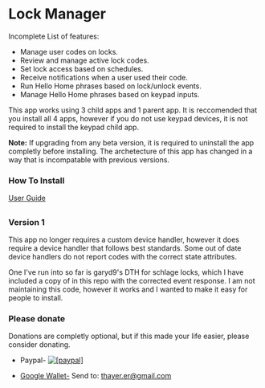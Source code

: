 # Lock Manager

Incomplete List of features:

* Manage user codes on locks.
* Review and manage active lock codes.
* Set lock access based on schedules.
* Receive notifications when a user used their code.
* Run Hello Home phrases based on lock/unlock events.
* Manage Hello Home phrases based on keypad inputs.

This app works using 3 child apps and 1 parent app.  It is reccomended that you install all 4 apps, however if you do not use keypad devices, it is not required to install the keypad child app.

**Note:** If upgrading from any beta version, it is required to uninstall the app completly before installing.  The archetecture of this app has changed in
a way that is incompatable with previous versions.

### How To Install
[User Guide](https://dl.dropboxusercontent.com/u/54190708/LockManager/v1/guide.pdf)


##

### Version 1

This app no longer requires a custom device handler, however it does require a device handler that follows best standards.  Some out of date device handlers do not report codes with the correct state attributes.

One I've run into so far is garyd9's DTH for schlage locks, which I have included a copy of in this repo with the corrected event response.  I am not maintaining this code, however it works and I wanted to make it easy for people to install.



### Please donate

Donations are completly optional, but if this made your life easier, please consider donating.

* Paypal- <a href="https://www.paypal.com/cgi-bin/webscr?cmd=_donations&business=LDYNH7HNKBWXJ&lc=US&item_name=Lock%20Code%20Manager%20Donation&item_number=40123&currency_code=USD&bn=PP%2dDonationsBF%3abtn_donate_SM%2egif%3aNonHosted"><img src="https://www.paypalobjects.com/en_US/i/btn/btn_donate_LG.gif" alt="[paypal]" /></a>

* [Google Wallet-](https://www.google.com/wallet/) Send to: thayer.er@gmail.com
